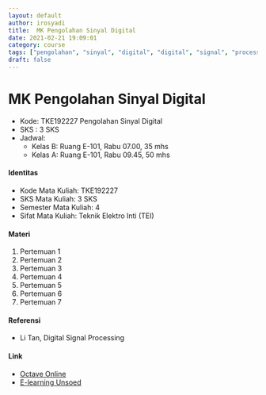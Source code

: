 ```yaml
---
layout: default
author: irosyadi
title:  MK Pengolahan Sinyal Digital
date: 2021-02-21 19:09:01
category: course
tags: ["pengolahan", "sinyal", "digital", "digital", "signal", "processing", "kuliah"]
draft: false
---
```


# MK Pengolahan Sinyal Digital

- Kode: TKE192227 Pengolahan Sinyal Digital
- SKS : 3 SKS
- Jadwal:
    - Kelas B: Ruang E-101, Rabu 07.00, 35 mhs
    - Kelas A: Ruang E-101, Rabu 09.45, 50 mhs

#### Identitas

- Kode Mata Kuliah: TKE192227
- SKS Mata Kuliah: 3 SKS
- Semester Mata Kuliah: 4
- Sifat Mata Kuliah: Teknik Elektro Inti (TEI)

#### Materi

1. Pertemuan 1
2. Pertemuan 2
3. Pertemuan 3
4. Pertemuan 4
5. Pertemuan 5
6. Pertemuan 6
7. Pertemuan 7

#### Referensi

- Li Tan, Digital Signal Processing

#### Link

- [Octave Online](https://octave-online.net/)
- [E-learning Unsoed](http://e-learning.unsoed.ac.id/course/view.php?id=626)